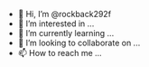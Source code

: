 - 👋 Hi, I’m @rockback292f
- 👀 I’m interested in ...
- 🌱 I’m currently learning ...
- 💞️ I’m looking to collaborate on ...
- 📫 How to reach me ...

<!---
rockback292f/rockback292f is a ✨ special ✨ repository because its `README.md` (this file) appears on your GitHub profile.
You can click the Preview link to take a look at your changes.
--->
